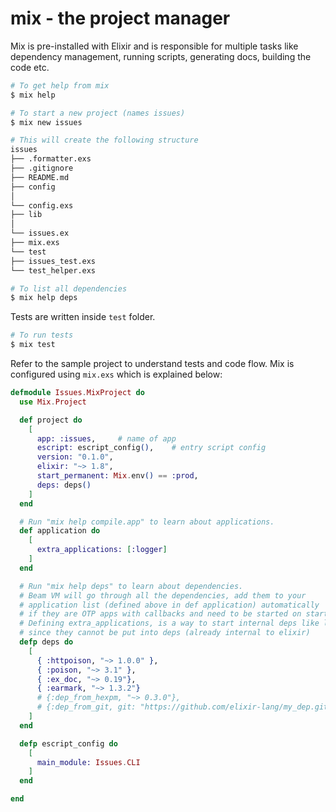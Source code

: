 # mix - the project manager

Mix is pre-installed with Elixir and is responsible for multiple tasks like dependency management, running scripts, generating docs, building the code etc.

```bash
# To get help from mix
$ mix help

# To start a new project (names issues)
$ mix new issues

# This will create the following structure
issues
├── .formatter.exs
├── .gitignore
├── README.md
├── config
│
└── config.exs
├── lib
│
└── issues.ex
├── mix.exs
└── test
├── issues_test.exs
└── test_helper.exs

# To list all dependencies
$ mix help deps
```

Tests are written inside `test` folder.
```bash
# To run tests
$ mix test
```

Refer to the sample project to understand tests and code flow. Mix is configured using `mix.exs` which is explained below:

```elixir
defmodule Issues.MixProject do
  use Mix.Project

  def project do
    [
      app: :issues,     # name of app
      escript: escript_config(),    # entry script config
      version: "0.1.0",
      elixir: "~> 1.8",
      start_permanent: Mix.env() == :prod,
      deps: deps()
    ]
  end

  # Run "mix help compile.app" to learn about applications.
  def application do
    [
      extra_applications: [:logger]
    ]
  end

  # Run "mix help deps" to learn about dependencies.
  # Beam VM will go through all the dependencies, add them to your
  # application list (defined above in def application) automatically
  # if they are OTP apps with callbacks and need to be started on startup
  # Defining extra_applications, is a way to start internal deps like logger on startup
  # since they cannot be put into deps (already internal to elixir)
  defp deps do
    [
      { :httpoison, "~> 1.0.0" },
      { :poison, "~> 3.1" },
      { :ex_doc, "~> 0.19"},
      { :earmark, "~> 1.3.2"}
      # {:dep_from_hexpm, "~> 0.3.0"},
      # {:dep_from_git, git: "https://github.com/elixir-lang/my_dep.git", tag: "0.1.0"}
    ]
  end

  defp escript_config do
    [
      main_module: Issues.CLI
    ]
  end

end
```
